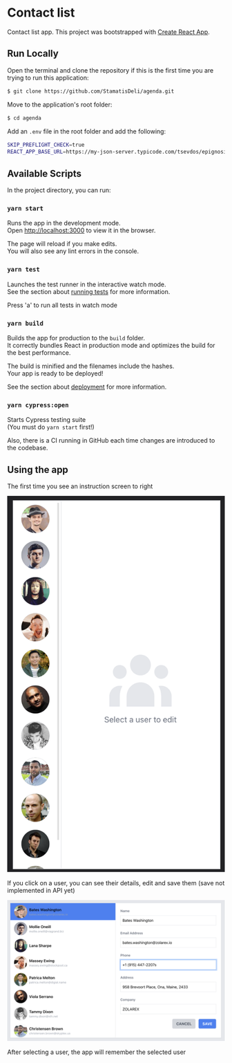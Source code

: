# Contact list

Contact list app.
This project was bootstrapped with [Create React App](https://github.com/facebook/create-react-app).

## Run Locally

Open the terminal and clone the repository if this is the first time you are trying to run this application:

```bash
$ git clone https://github.com/StamatisDeli/agenda.git
```

Move to the application's root folder:

```bash
$ cd agenda
```

Add an `.env` file in the root folder and add the following:

```bash
SKIP_PREFLIGHT_CHECK=true
REACT_APP_BASE_URL=https://my-json-server.typicode.com/tsevdos/epignosis-users
```

## Available Scripts

In the project directory, you can run:

### `yarn start`

Runs the app in the development mode.\
Open [http://localhost:3000](http://localhost:3000) to view it in the browser.

The page will reload if you make edits.\
You will also see any lint errors in the console.

### `yarn test`

Launches the test runner in the interactive watch mode.\
See the section about [running tests](https://facebook.github.io/create-react-app/docs/running-tests) for more information.

Press 'a' to run all tests in watch mode

### `yarn build`

Builds the app for production to the `build` folder.\
It correctly bundles React in production mode and optimizes the build for the best performance.

The build is minified and the filenames include the hashes.\
Your app is ready to be deployed!

See the section about [deployment](https://facebook.github.io/create-react-app/docs/deployment) for more information.

### `yarn cypress:open`

Starts Cypress testing suite\
(You must do `yarn start` first!)

Also, there is a CI running in GitHub each time changes are introduced to the codebase.

## Using the app

The first time you see an instruction screen to right

![screenOne](/public/Screenshot.png#screenshot)

If you click on a user, you can see their details, edit and save them (save not implemented in API yet)

![screenTwo](/public/Screenshot-2.png#screenshot)

After selecting a user, the app will remember the selected user

<style type="text/css">
    img[src*="#screenshot"] {
        max-height: 300px;
        max-width: 300px;
    }
</style>
